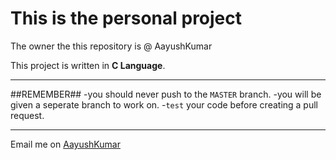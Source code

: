 # This is the personal project
The owner the this repository is @ AayushKumar

This project is written in **C Language**.

---

##REMEMBER##
-you should never push to the `MASTER` branch.
-you will be given a seperate branch to work on.
-`test` your code before creating a pull request.

---

Email me on [AayushKumar](www.aayuhkumar@gmail.com)
